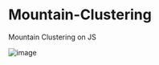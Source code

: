 # Mountain-Clustering
Mountain Clustering on JS

![image](https://user-images.githubusercontent.com/18257294/144922501-f3be59b3-b7b8-475e-85a2-2d121d50c0b3.png)
